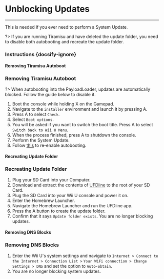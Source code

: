 # Unblocking Updates
---
This is needed if you ever need to perform a System Update.

?> If you are running Tiramisu and have deleted the update folder, you need to disable both autobooting and recreate the update folder.

### Instructions {docsify-ignore}

<!-- tabs:start -->

#### **Removing Tiramisu Autoboot**

### Removing Tiramisu Autoboot

?> When autobooting into the PayloadLoader, updates are automatically blocked. Follow the guide below to disable it.

1. Boot the console while holding X on the Gamepad.
1. Navigate to the `installer` environment and launch it by pressing A.
1. Press A to select `Check`.
1. Select `Boot options`.
1. You will be asked if you want to switch the boot title. Press A to select `Switch back to Wii U Menu`.
1. When the process finished, press A to shutdown the console.
1. Perform the System Update.
1. Follow [this](../docs/user-guide/tiramisu/autoboot) to re-enable autobooting.

#### **Recreating Update Folder**

### Recreating Update Folder

1. Plug your SD Card into your Computer.
1. Download and extract the contents of [UFDiine](https://github.com/GaryOderNichts/UFDiine/releases/tag/v1.1) to the root of your SD Card.
1. Plug the SD Card into your Wii U console and power it on.
1. Enter the Homebrew Launcher.
1. Navigate the Homebrew Launcher and run the UFDiine app.
1. Press the A button to create the update folder.
1. Confirm that it says `Update folder exists`. You are no longer blocking updates.

#### **Removing DNS Blocks**

### Removing DNS Blocks

1. Enter the Wii U's system settings and navigate to `Internet > Connect to the Internet > Connection List >` `Your WiFi connection > Change Settings > DNS` and set the option to `Auto-obtain`.
1. You are no longer blocking system updates.

<!-- tabs:end -->
